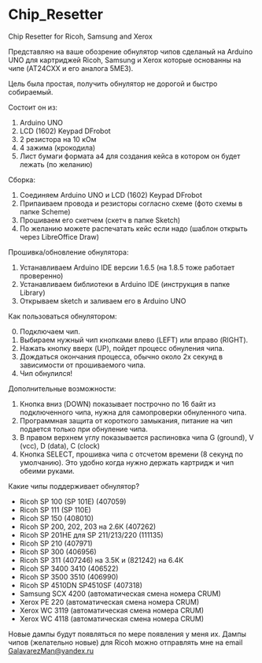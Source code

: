 # Chip_Resetter
Chip Resetter for Ricoh, Samsung and Xerox

Представляю на ваше обозрение обнулятор чипов сделаный на Arduino UNO для картриджей Ricoh, Samsung и Xerox которые основанны на чипе (AT24CXX и его аналога 5ME3).

Цель была простая, получить обнулятор не дорогой и быстро собираемый.

Состоит он из:

1.	Arduino UNO
2.	LCD (1602) Keypad DFrobot
3.	2 резистора на 10 кОм
4.	4 зажима (крокодила)
5.	Лист бумаги формата а4 для создания кейса в котором он будет лежать (по желанию)

Сборка:

1.	Соединяем Arduino UNO и LCD (1602) Keypad DFrobot
2.	Припаиваем провода и резисторы согласно схеме (фото схемы в папке Scheme)
3.  Прошиваем его скетчем (скетч в папке Sketch)
4.	По желанию можете распечатать кейс если надо (шаблон открыть через LibreOffice Draw)

Прошивка/обновление обнулятора:

1.	Устанавливаем Arduino IDE версии 1.6.5 (на 1.8.5 тоже работает проверенно)
2.	Устанавливаем библиотеки в Arduino IDE (инструкция в папке Library)
3.	Открываем sketch и заливаем его в Arduino UNO

Как пользоваться обнулятором:

0.  Подключаем чип.
1.	Выбираем нужный чип кнопками влево (LEFT) или вправо (RIGHT).
2.	Нажать кнопку вверх (UP), пойдет процесс обнуления чипа.
3.	Дождаться окончания процесса, обычно около 2х секунд в зависимости от прошиваемого чипа.
4.  Чип обнулился!

Дополнительные возможности:

1.  Кнопка вниз (DOWN) показывает построчно по 16 байт из подключенного чипа, нужна для самопроверки обнуленного чипа.
2.  Программная защита от короткого замыкания, питание на чип подается только при обнуление чипа.
3.  В правом верхнем углу показывается распиновка чипа G (ground), V (vcc), D (data), C (clock)
4.  Кнопка SELECT, прошивка чипа с отсчетом времени (8 секунд по умолчанию). Это удобно когда нужно держать картридж и чип обеими руками. 

Какие чипы поддерживает обнулятор?
- Ricoh SP 100 (SP 101E) (407059)
- Ricoh SP 111 (SP 110E)
- Ricoh SP 150 (408010)
- Ricoh SP 200, 202, 203 на 2.6К (407262)
- Ricoh SP 201HE для SP 211/213/220 (111135)
- Ricoh SP 210 (407971) 
- Ricoh SP 300 (406956)
- Ricoh SP 311 (407246) на 3.5К и (821242) на 6.4К
- Ricoh SP 3400 3410 (406522)
- Ricoh SP 3500 3510 (406990)
- Ricoh SP 4510DN SP4510SF (407318)
- Samsung SCX 4200 (автоматическая смена номера CRUM)
- Xerox PE 220 (автоматическая смена номера CRUM)
- Xerox WC 3119 (автоматическая смена номера CRUM)
- Xerox WC 4118 (автоматическая смена номера CRUM)

Новые дампы будут появляться по мере появления у меня их. 
Дампы чипов (желательно новые) для Ricoh можно отправлять мне на email GalavarezMan@yandex.ru
